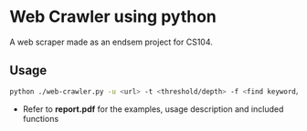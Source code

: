 # Web Crawler using python

A web scraper made as an endsem project for CS104.

## Usage

```bash
python ./web-crawler.py -u <url> -t <threshold/depth> -f <find keyword/s> -o <name_of_HTML_file>
```

* Refer to **report.pdf** for the examples, usage description and included functions

